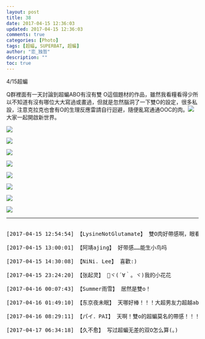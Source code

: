 ```yaml
---
layout: post
title: 38
date: 2017-04-15 12:36:03
updated: 2017-04-15 12:36:03
comments: true
categories: [Photo]
tags: [超蝠, SUPERBAT, 超蝙]
author: "恋_独哲"
description: ""
toc: true
---
```


<p>4/15超蝙</p> 
<p>Q群裡面有一天討論到超蝙ABO有沒有雙 O這個題材的作品，雖然我看糧看得少所以不知道有沒有哪位大大寫過或畫過，但就是忽然腦洞了一下雙O的設定，很多私設，注意克拉克也會有O的生理反應雷請自行迴避，隨便亂寫通通OOC的肉。<img src="http://img.t.sinajs.cn/t4/appstyle/expression/ext/normal/74/moren_hashiqi_org.png"  style="max-width:500px;"  />大家一起開啟新世界。&nbsp;<br /></p>

![](https://raw.githubusercontent.com/alicewish/maple50821/master/img_YW5MWVN1NEpoZFdxZ1JoYk1xUnJ0WDZmVW9LYzFPQmNMQW0yYjlBOEpCaDIxMnM2aGFwcXhRPT0.png)

![](https://raw.githubusercontent.com/alicewish/maple50821/master/img_YW5MWVN1NEpoZFdxZ1JoYk1xUnJ0V2xCZW5nQmVzazU2RTBwUHRQZkxyc0lHclZsZWhjZG1nPT0.png)

![](https://raw.githubusercontent.com/alicewish/maple50821/master/img_YW5MWVN1NEpoZFdxZ1JoYk1xUnJ0YS94SEtvZTg3OTJrUnp0cU1rOFRYU1F1WW01bjU4cGtBPT0.png)

![](https://raw.githubusercontent.com/alicewish/maple50821/master/img_YW5MWVN1NEpoZFdxZ1JoYk1xUnJ0WEFrVGJzOVBpcEdjRzVla1NtRnlRYnFNT29yUXVnRWJ3PT0.png)

![](https://raw.githubusercontent.com/alicewish/maple50821/master/img_YW5MWVN1NEpoZFdxZ1JoYk1xUnJ0ZVhsT01oWTdsSkpVVG9oZThqb3Y0bzJYQURTOWdubTlnPT0.png)

![](https://raw.githubusercontent.com/alicewish/maple50821/master/img_YW5MWVN1NEpoZFdxZ1JoYk1xUnJ0UmhVd3RUVWUwMW81THhZYW5DQ0QwK2dOS01zUVJPWURRPT0.png)

![](https://raw.githubusercontent.com/alicewish/maple50821/master/img_YW5MWVN1NEpoZFdxZ1JoYk1xUnJ0U2I5dGhlb0R0M0l1ajh0OTJiMHVNdERtNUlBako4emFnPT0.png)

![](https://raw.githubusercontent.com/alicewish/maple50821/master/img_YW5MWVN1NEpoZFdxZ1JoYk1xUnJ0YWtvOXFVaHh5UHNYYUpMcTFlSHorZlhQcml0SGZKbHVBPT0.png)

---

<pre>

[2017-04-15 12:54:54] 【LysineNotGlutamate】 雙O肉好帶感啊，眼看就要氾濫成災www

[2017-04-15 13:00:01] 【阿靖ajing】 好带感……能生小鸟吗

[2017-04-15 14:30:08] 【NiNi. Lee】 喜歡:)

[2017-04-15 23:24:20] 【张起灵】 💐ヾ(´∀｀。ヾ)我的小花花

[2017-04-16 00:07:43] 【Summer雨雪】 居然是雙o！

[2017-04-16 01:49:10] 【东京夜未眠】 天哪好棒！！！大超男友力超越abo简直爆表了！！！希望有小鸟

[2017-04-16 08:29:11] 【パイ．PAI】 天啊！雙o的超蝙莫名的帶感！！！

[2017-04-17 06:34:18] 【久不愈】 写过超蝙无差的双O怎么算(。)

</pre>